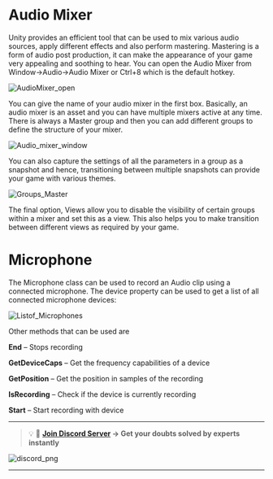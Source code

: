 # Audio Mixer

Unity provides an efficient tool that can be used to mix various audio sources, apply different effects and also perform mastering. Mastering is a form of audio post production, it can make the appearance of your game very appealing and soothing to hear. You can open the Audio Mixer from Window->Audio->Audio Mixer or Ctrl+8 which is the default hotkey.

![AudioMixer_open](https://user-images.githubusercontent.com/44625252/152988019-c4ddfd84-3846-4b63-bfaa-b079a0293f96.png)

You can give the name of your audio mixer in the first box. Basically, an audio mixer is an asset and you can have multiple mixers active at any time. There is always a Master group and then you can add different groups to define the structure of your mixer.

![Audio_mixer_window](https://user-images.githubusercontent.com/44625252/152988071-485f3cbe-bb04-433b-9ff3-4bfc48833c6a.png)

You can also capture the settings of all the parameters in a group as a snapshot and hence, transitioning between multiple snapshots can provide your game with various themes.

![Groups_Master](https://user-images.githubusercontent.com/44625252/152988110-7e4eecdc-d322-40a9-ba4b-400c28ce5eb9.png)

The final option, Views allow you to disable the visibility of certain groups within a mixer and set this as a view. This also helps you to make transition between different views as required by your game.

# Microphone

The Microphone class can be used to record an Audio clip using a connected microphone. The device property can be used to get a list of all connected microphone devices:

![Listof_Microphones](https://user-images.githubusercontent.com/44625252/152988262-c9301539-2944-449c-b728-d81630299fb5.png)

Other methods that can be used are

**End** – Stops recording

**GetDeviceCaps** – Get the frequency capabilities of a device

**GetPosition** – Get the position in samples of the recording

**IsRecording** – Check if the device is currently recording

**Start** – Start recording with device

---
<aside>

> 💡 🚀 **[Join Discord Server](https://discord.gg/J5zDscnzms) → Get your doubts solved by experts instantly**
</aside>

![discord_png](https://user-images.githubusercontent.com/44625252/152948137-97167a02-bba1-47b9-b33c-fb2ac41f11fc.png)

---

